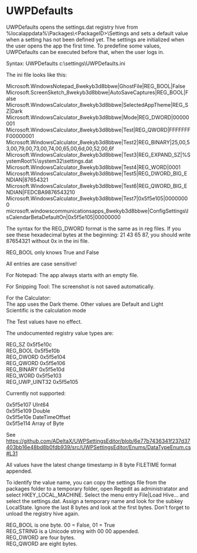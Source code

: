 # UWPDefaults

UWPDefaults opens the settings.dat registry hive from %localappdata%\Packages\\<PackageID\>\Settings and sets a default value when a setting has not been defined yet.
The settings are initialized when the user opens the app the first time. To predefine some values, UWPDefaults can be executed before that, when the user logs in.

Syntax: UWPDefaults c:\settings\UWPDefaults.ini

The ini file looks like this:

Microsoft.WindowsNotepad_8wekyb3d8bbwe|GhostFile|REG_BOOL|False
Microsoft.ScreenSketch_8wekyb3d8bbwe|AutoSaveCaptures|REG_BOOL|False
Microsoft.WindowsCalculator_8wekyb3d8bbwe|SelectedAppTheme|REG_SZ|Dark
Microsoft.WindowsCalculator_8wekyb3d8bbwe|Mode|REG_DWORD|00000001
Microsoft.WindowsCalculator_8wekyb3d8bbwe|Test|REG_QWORD|FFFFFFFF00000001
Microsoft.WindowsCalculator_8wekyb3d8bbwe|Test2|REG_BINARY|25,00,53,00,79,00,73,00,74,00,65,00,6d,00,52,00,6f
Microsoft.WindowsCalculator_8wekyb3d8bbwe|Test3|REG_EXPAND_SZ|%SystemRoot%\system32\settings.dat
Microsoft.WindowsCalculator_8wekyb3d8bbwe|Test4|REG_WORD|0001
Microsoft.WindowsCalculator_8wekyb3d8bbwe|Test5|REG_DWORD_BIG_ENDIAN|87654321
Microsoft.WindowsCalculator_8wekyb3d8bbwe|Test6|REG_QWORD_BIG_ENDIAN|FEDCBA9876543210
Microsoft.WindowsCalculator_8wekyb3d8bbwe|Test7|0x5f5e105|00000000
microsoft.windowscommunicationsapps_8wekyb3d8bbwe|ConfigSettings\IsCalendarBetaDefaultOn|0x5f5e105|00000000

The syntax for the REG_DWORD format is the same as in reg files.
If you see these hexadecimal bytes at the beginning: 21 43 65 87, you should write 87654321 without 0x in the ini file.

REG_BOOL only knows True and False

All entries are case sensitive!

For Notepad: The app always starts with an empty file.

For Snipping Tool: The screenshot is not saved automatically.

For the Calculator:\
 The app uses the Dark theme. Other values are Default and Light\
 Scientific is the calculation mode

The Test values have no effect.

The undocumented registry value types are:

REG_SZ	        0x5f5e10c\
REG_BOOL	    0x5f5e10b\
REG_DWORD	    0x5f5e104\
REG_QWORD       0x5f5e106\
REG_BINARY      0x5f5e10d\
REG_WORD        0x5f5e103\
REG_UWP_UINT32  0x5f5e105

Currently not supported:

0x5f5e107 UInt64\
0x5f5e109 Double\
0x5f5e10e DateTimeOffset\
0x5f5e114 Array of Byte

See https://github.com/ADeltaX/UWPSettingsEditor/blob/6e77b7436341f237d37403bb16e48bd8b0fdb939/src/UWPSettingsEditor/Enums/DataTypeEnum.cs#L31


All values have the latest change timestamp in 8 byte FILETIME format appended.

To identify the value name, you can copy the settings file from the packages folder to a temporary folder, open Regedit as administratator and select HKEY_LOCAL_MACHINE.
Select the menu entry File|Load Hive... and select the settings.dat. Assign a temporary name and look for the subkey LocalState.
Ignore the last 8 bytes and look at the first bytes.
Don't forget to unload the registry hive again.

REG_BOOL is one byte. 00 = False, 01 = True\
REG_STRING is a Unicode string with 00 00 appended.\
REG_DWORD are four bytes.\
REG_QWORD are eight bytes.

